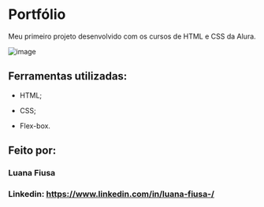 # Portfólio

Meu primeiro projeto desenvolvido com os cursos de HTML e CSS da Alura.

![image](https://github.com/lfiusa/portfolio/assets/142631493/ffb03338-2e71-4cce-a9a4-c9b80b524b63)


## Ferramentas utilizadas:

* HTML;

* CSS;

* Flex-box.


## Feito por:

### Luana Fiusa

### Linkedin: https://www.linkedin.com/in/luana-fiusa-/

